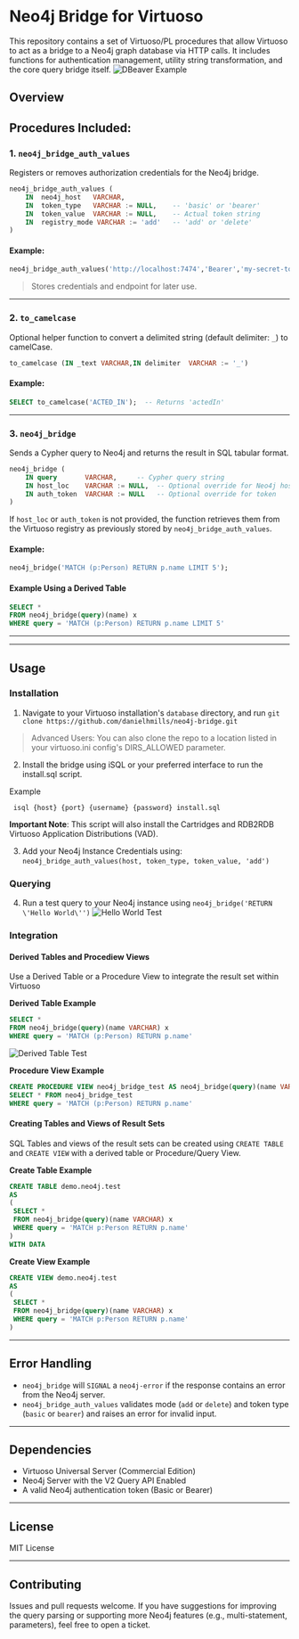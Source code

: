 # Neo4j Bridge for Virtuoso
This repository contains a set of Virtuoso/PL procedures that allow Virtuoso to act as a bridge to a Neo4j graph database via HTTP calls. It includes functions for authentication management, utility string transformation, and the core query bridge itself.
![DBeaver Example](https://www.openlinksw.com/DAV/www2.openlinksw.com/data/gifs/neo4j_bridge_dbeaver.gif)

## Overview

## Procedures Included:
### 1. `neo4j_bridge_auth_values`

Registers or removes authorization credentials for the Neo4j bridge.

```sql
neo4j_bridge_auth_values (
    IN  neo4j_host   VARCHAR,
    IN  token_type   VARCHAR := NULL,    -- 'basic' or 'bearer'
    IN  token_value  VARCHAR := NULL,    -- Actual token string
    IN  registry_mode VARCHAR := 'add'   -- 'add' or 'delete'
)
```

#### Example:
```sql
neo4j_bridge_auth_values('http://localhost:7474','Bearer','my-secret-token','add');
```

> Stores credentials and endpoint for later use.

---

### 2. `to_camelcase`

Optional helper function to convert a delimited string (default delimiter: `_`) to camelCase.

```sql
to_camelcase (IN _text VARCHAR,IN delimiter  VARCHAR := '_')
```

#### Example:
```sql
SELECT to_camelcase('ACTED_IN');  -- Returns 'actedIn'
```

---

### 3. `neo4j_bridge`

Sends a Cypher query to Neo4j and returns the result in SQL tabular format.

```sql
neo4j_bridge (
    IN query       VARCHAR,     -- Cypher query string
    IN host_loc    VARCHAR := NULL,  -- Optional override for Neo4j host
    IN auth_token  VARCHAR := NULL   -- Optional override for token
)
```

If `host_loc` or `auth_token` is not provided, the function retrieves them from the Virtuoso registry as previously stored by `neo4j_bridge_auth_values`.

#### Example:
```sql
neo4j_bridge('MATCH (p:Person) RETURN p.name LIMIT 5');
```

#### Example Using a Derived Table
```sql
SELECT *
FROM neo4j_bridge(query)(name) x
WHERE query = 'MATCH (p:Person) RETURN p.name LIMIT 5'
```
---
---

## Usage

### Installation



1. Navigate to your Virtuoso installation's `database` directory, and run `git clone https://github.com/danielhmills/neo4j-bridge.git`
> Advanced Users: You can also clone the repo to a location listed in your virtuoso.ini config's DIRS_ALLOWED parameter.

2. Install the bridge using iSQL or your preferred interface to run the install.sql script.

Example
```
 isql {host} {port} {username} {password} install.sql
```

**Important Note**: This script will also install the Cartridges and RDB2RDB Virtuoso Application Distributions (VAD).

3. Add your Neo4j Instance Credentials using: `neo4j_bridge_auth_values(host, token_type, token_value, 'add')`

### Querying
4. Run a test query to your Neo4j instance using `neo4j_bridge('RETURN \'Hello World\'')`
![Hello World Test](https://www.openlinksw.com/DAV/www2.openlinksw.com/data/gifs/neo4j_bridge_hello_world.gif)

### Integration
#### Derived Tables and Procediew Views
Use a Derived Table or a Procedure View to integrate the result set within Virtuoso

**Derived Table Example**
```sql
SELECT *
FROM neo4j_bridge(query)(name VARCHAR) x
WHERE query = 'MATCH (p:Person) RETURN p.name'
```
![Derived Table Test](https://www.openlinksw.com/DAV/www2.openlinksw.com/data/gifs/neo4j_bridge_derived_table.gif)

**Procedure View Example**
```sql
CREATE PROCEDURE VIEW neo4j_bridge_test AS neo4j_bridge(query)(name VARCHAR);
SELECT * FROM neo4j_bridge_test
WHERE query = 'MATCH (p:Person) RETURN p.name'
```
#### Creating Tables and Views of Result Sets
SQL Tables and views of the result sets can be created using `CREATE TABLE` and `CREATE VIEW` with a derived table or Procedure/Query View.

**Create Table Example**
```sql
CREATE TABLE demo.neo4j.test
AS
(
 SELECT *
 FROM neo4j_bridge(query)(name VARCHAR) x
 WHERE query = 'MATCH p:Person RETURN p.name'
)
WITH DATA
```


**Create View Example**
```sql
CREATE VIEW demo.neo4j.test
AS
(
 SELECT *
 FROM neo4j_bridge(query)(name VARCHAR) x
 WHERE query = 'MATCH p:Person RETURN p.name'
)
```
---

## Error Handling

- `neo4j_bridge` will `SIGNAL` a `neo4j-error` if the response contains an error from the Neo4j server.
- `neo4j_bridge_auth_values` validates mode (`add` or `delete`) and token type (`basic` or `bearer`) and raises an error for invalid input.

---

## Dependencies

- Virtuoso Universal Server (Commercial Edition)
- Neo4j Server with the V2 Query API Enabled
- A valid Neo4j authentication token (Basic or Bearer)

---

## License

MIT License

---

## Contributing

Issues and pull requests welcome. If you have suggestions for improving the query parsing or supporting more Neo4j features (e.g., multi-statement, parameters), feel free to open a ticket.
